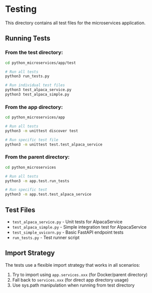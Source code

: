 # Testing

This directory contains all test files for the microservices application.

## Running Tests

### From the test directory:
```bash
cd python_microservices/app/test

# Run all tests
python3 run_tests.py

# Run individual test files
python3 test_alpaca_service.py
python3 test_alpaca_simple.py
```

### From the app directory:
```bash
cd python_microservices/app

# Run all tests
python3 -m unittest discover test

# Run specific test file
python3 -m unittest test.test_alpaca_service
```

### From the parent directory:
```bash
cd python_microservices

# Run all tests
python3 -m app.test.run_tests

# Run specific test
python3 -m app.test.test_alpaca_service
```

## Test Files

- `test_alpaca_service.py` - Unit tests for AlpacaService
- `test_alpaca_simple.py` - Simple integration test for AlpacaService
- `test_simple_uvicorn.py` - Basic FastAPI endpoint tests
- `run_tests.py` - Test runner script

## Import Strategy

The tests use a flexible import strategy that works in all scenarios:
1. Try to import using `app.services.xxx` (for Docker/parent directory)
2. Fall back to `services.xxx` (for direct app directory usage)
3. Use sys.path manipulation when running from test directory
